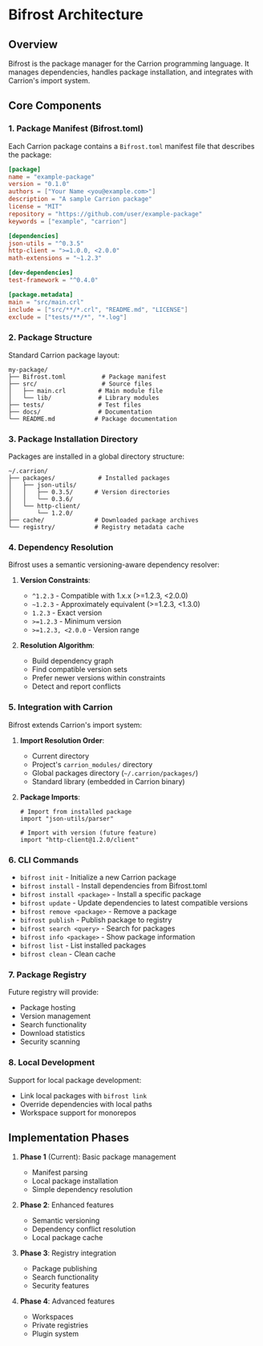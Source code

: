 # Bifrost Architecture

## Overview

Bifrost is the package manager for the Carrion programming language. It manages dependencies, handles package installation, and integrates with Carrion's import system.

## Core Components

### 1. Package Manifest (Bifrost.toml)

Each Carrion package contains a `Bifrost.toml` manifest file that describes the package:

```toml
[package]
name = "example-package"
version = "0.1.0"
authors = ["Your Name <you@example.com>"]
description = "A sample Carrion package"
license = "MIT"
repository = "https://github.com/user/example-package"
keywords = ["example", "carrion"]

[dependencies]
json-utils = "^0.3.5"
http-client = ">=1.0.0, <2.0.0"
math-extensions = "~1.2.3"

[dev-dependencies]
test-framework = "^0.4.0"

[package.metadata]
main = "src/main.crl"
include = ["src/**/*.crl", "README.md", "LICENSE"]
exclude = ["tests/**/*", "*.log"]
```

### 2. Package Structure

Standard Carrion package layout:

```
my-package/
├── Bifrost.toml          # Package manifest
├── src/                  # Source files
│   ├── main.crl         # Main module file
│   └── lib/             # Library modules
├── tests/               # Test files
├── docs/                # Documentation
└── README.md           # Package documentation
```

### 3. Package Installation Directory

Packages are installed in a global directory structure:

```
~/.carrion/
├── packages/            # Installed packages
│   ├── json-utils/
│   │   ├── 0.3.5/      # Version directories
│   │   └── 0.3.6/
│   └── http-client/
│       └── 1.2.0/
├── cache/              # Downloaded package archives
└── registry/           # Registry metadata cache
```

### 4. Dependency Resolution

Bifrost uses a semantic versioning-aware dependency resolver:

1. **Version Constraints**:
   - `^1.2.3` - Compatible with 1.x.x (>=1.2.3, <2.0.0)
   - `~1.2.3` - Approximately equivalent (>=1.2.3, <1.3.0)
   - `1.2.3` - Exact version
   - `>=1.2.3` - Minimum version
   - `>=1.2.3, <2.0.0` - Version range

2. **Resolution Algorithm**:
   - Build dependency graph
   - Find compatible version sets
   - Prefer newer versions within constraints
   - Detect and report conflicts

### 5. Integration with Carrion

Bifrost extends Carrion's import system:

1. **Import Resolution Order**:
   - Current directory
   - Project's `carrion_modules/` directory
   - Global packages directory (`~/.carrion/packages/`)
   - Standard library (embedded in Carrion binary)

2. **Package Imports**:
   ```carrion
   # Import from installed package
   import "json-utils/parser"
   
   # Import with version (future feature)
   import "http-client@1.2.0/client"
   ```

### 6. CLI Commands

- `bifrost init` - Initialize a new Carrion package
- `bifrost install` - Install dependencies from Bifrost.toml
- `bifrost install <package>` - Install a specific package
- `bifrost update` - Update dependencies to latest compatible versions
- `bifrost remove <package>` - Remove a package
- `bifrost publish` - Publish package to registry
- `bifrost search <query>` - Search for packages
- `bifrost info <package>` - Show package information
- `bifrost list` - List installed packages
- `bifrost clean` - Clean cache

### 7. Package Registry

Future registry will provide:
- Package hosting
- Version management
- Search functionality
- Download statistics
- Security scanning

### 8. Local Development

Support for local package development:
- Link local packages with `bifrost link`
- Override dependencies with local paths
- Workspace support for monorepos

## Implementation Phases

1. **Phase 1** (Current): Basic package management
   - Manifest parsing
   - Local package installation
   - Simple dependency resolution

2. **Phase 2**: Enhanced features
   - Semantic versioning
   - Dependency conflict resolution
   - Local package cache

3. **Phase 3**: Registry integration
   - Package publishing
   - Search functionality
   - Security features

4. **Phase 4**: Advanced features
   - Workspaces
   - Private registries
   - Plugin system